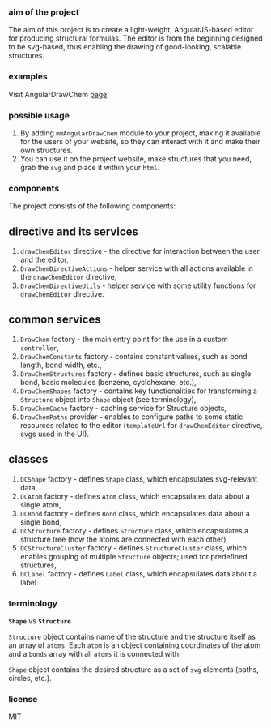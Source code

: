### aim of the project
The aim of this project is to create a light-weight, AngularJS-based editor for producing structural formulas.
The editor is from the beginning designed to be svg-based, thus enabling the drawing of good-looking, scalable structures.

### examples
Visit AngularDrawChem [page](http://mmmalik.github.io/angular-draw-chem/)!

### possible usage

1. By adding `mmAngularDrawChem` module to your project, making it available for the users of your website, so they can interact with it and make their own structures.
2. You can use it on the project website, make structures that you need, grab the `svg` and place it within your `html`.

### components
The project consists of the following components:

## directive and its services
1. `drawChemEditor` directive - the directive for interaction between the user and the editor,
2. `DrawChemDirectiveActions` - helper service with all actions available in the `drawChemEditor` directive,
3. `DrawChemDirectiveUtils` - helper service with some utility functions for `drawChemEditor` directive.

## common services
1. `DrawChem` factory - the main entry point for the use in a custom `controller`,
2. `DrawChemConstants` factory - contains constant values, such as bond length, bond width, etc.,
3. `DrawChemStructures` factory - defines basic structures, such as single bond, basic molecules (benzene, cyclohexane, etc.),
4. `DrawChemShapes` factory - contains key functionalities for transforming a `Structure` object into `Shape` object (see terminology),
5. `DrawChemCache` factory - caching service for Structure objects,
6. `DrawChemPaths` provider - enables to configure paths to some static resources related to the editor (`templateUrl` for `drawChemEditor` directive, svgs used in the UI).

## classes
1. `DCShape` factory - defines `Shape` class, which encapsulates svg-relevant data,
2. `DCAtom` factory - defines `Atom` class, which encapsulates data about a single atom,
3. `DCBond` factory - defines `Bond` class, which encapsulates data about a single bond,
4. `DCStructure` factory - defines `Structure` class, which encapsulates a structure tree (how the atoms are connected with each other),
5. `DCStructureCluster` factory - defines `StructureCluster` class, which enables grouping of multiple `Structure` objects; used for predefined structures,
6. `DCLabel` factory - defines `Label` class, which encapsulates data about a label

### terminology
**`Shape`** vs **`Structure`**

`Structure` object contains name of the structure and the structure itself as an array of `atoms`.
Each `atom` is an object containing coordinates of the atom and a `bonds` array with all `atoms` it is connected with.

`Shape` object contains the desired structure as a set of `svg` elements (paths, circles, etc.).

### license
MIT
